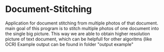 # Document-Stitching
Application for document stitching from multiple photos of that document.
main goal of this program is to stitch multiple photos of one document into the single big picture. This way we are able to obtain higher resolution picture of text document, which can be helpfull for other algoritms (like OCR) Example output can be found in folder "output example"
